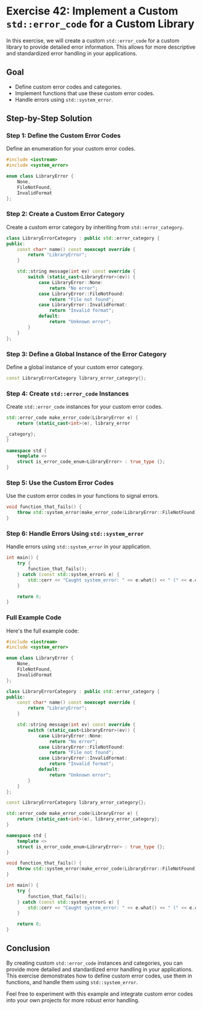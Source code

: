 # Exercise 42: Implement a Custom `std::error_code` for a Custom Library

In this exercise, we will create a custom `std::error_code` for a custom library to provide detailed error information. This allows for more descriptive and standardized error handling in your applications.

## Goal

- Define custom error codes and categories.
- Implement functions that use these custom error codes.
- Handle errors using `std::system_error`.

## Step-by-Step Solution

### Step 1: Define the Custom Error Codes

Define an enumeration for your custom error codes.

```cpp
#include <iostream>
#include <system_error>

enum class LibraryError {
    None,
    FileNotFound,
    InvalidFormat
};
```

### Step 2: Create a Custom Error Category

Create a custom error category by inheriting from `std::error_category`.

```cpp
class LibraryErrorCategory : public std::error_category {
public:
    const char* name() const noexcept override {
        return "LibraryError";
    }

    std::string message(int ev) const override {
        switch (static_cast<LibraryError>(ev)) {
            case LibraryError::None:
                return "No error";
            case LibraryError::FileNotFound:
                return "File not found";
            case LibraryError::InvalidFormat:
                return "Invalid format";
            default:
                return "Unknown error";
        }
    }
};
```

### Step 3: Define a Global Instance of the Error Category

Define a global instance of your custom error category.

```cpp
const LibraryErrorCategory library_error_category{};
```

### Step 4: Create `std::error_code` Instances

Create `std::error_code` instances for your custom error codes.

```cpp
std::error_code make_error_code(LibraryError e) {
    return {static_cast<int>(e), library_error

_category};
}

namespace std {
    template <>
    struct is_error_code_enum<LibraryError> : true_type {};
}
```

### Step 5: Use the Custom Error Codes

Use the custom error codes in your functions to signal errors.

```cpp
void function_that_fails() {
    throw std::system_error(make_error_code(LibraryError::FileNotFound));
}
```

### Step 6: Handle Errors Using `std::system_error`

Handle errors using `std::system_error` in your application.

```cpp
int main() {
    try {
        function_that_fails();
    } catch (const std::system_error& e) {
        std::cerr << "Caught system_error: " << e.what() << " (" << e.code() << ")" << std::endl;
    }

    return 0;
}
```

### Full Example Code

Here's the full example code:

```cpp
#include <iostream>
#include <system_error>

enum class LibraryError {
    None,
    FileNotFound,
    InvalidFormat
};

class LibraryErrorCategory : public std::error_category {
public:
    const char* name() const noexcept override {
        return "LibraryError";
    }

    std::string message(int ev) const override {
        switch (static_cast<LibraryError>(ev)) {
            case LibraryError::None:
                return "No error";
            case LibraryError::FileNotFound:
                return "File not found";
            case LibraryError::InvalidFormat:
                return "Invalid format";
            default:
                return "Unknown error";
        }
    }
};

const LibraryErrorCategory library_error_category{};

std::error_code make_error_code(LibraryError e) {
    return {static_cast<int>(e), library_error_category};
}

namespace std {
    template <>
    struct is_error_code_enum<LibraryError> : true_type {};
}

void function_that_fails() {
    throw std::system_error(make_error_code(LibraryError::FileNotFound));
}

int main() {
    try {
        function_that_fails();
    } catch (const std::system_error& e) {
        std::cerr << "Caught system_error: " << e.what() << " (" << e.code() << ")" << std::endl;
    }

    return 0;
}
```

## Conclusion

By creating custom `std::error_code` instances and categories, you can provide more detailed and standardized error handling in your applications. This exercise demonstrates how to define custom error codes, use them in functions, and handle them using `std::system_error`.

Feel free to experiment with this example and integrate custom error codes into your own projects for more robust error handling.
```

